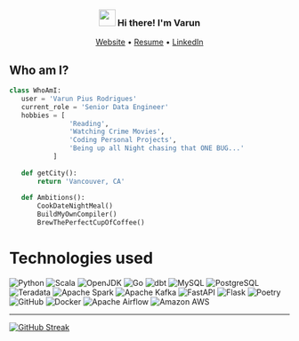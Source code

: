 <!-- Heading -->
<h3 align="center"><img src = "https://raw.githubusercontent.com/MartinHeinz/MartinHeinz/master/wave.gif" width = 30px> Hi there! I'm Varun</h3>

<p align="center">
  <a href="http://varunpius.github.io/">Website</a> •
  <a href="http://varunpius.github.io/files/VarunPiusRodrigues.pdf">Resume</a> •
  <a href="https://www.linkedin.com/in/VpiusR/">LinkedIn</a>
</p>

<!--
**VarunPius/VarunPius** is a ✨ _special_ ✨ repository because its `README.md` (this file) appears on your GitHub profile.

Here are some ideas to get you started:

- 🔭 I’m currently working on ...
- 🌱 I’m currently learning ...
- 👯 I’m looking to collaborate on ...
- 🤔 I’m looking for help with ...
- 💬 Ask me about ...
- 📫 How to reach me: ...
- 😄 Pronouns: ...
- ⚡ Fun fact: ...

Check this for inspiration:
- https://github.com/abhisheknaiidu/awesome-github-profile-readme
- https://github.com/lauragift21/lauragift21/blob/master/README.md
-->

## Who am I?
 ```python
class WhoAmI:
    user = 'Varun Pius Rodrigues'
    current_role = 'Senior Data Engineer'
    hobbies = [
                'Reading',
                'Watching Crime Movies',
                'Coding Personal Projects',
                'Being up all Night chasing that ONE BUG...'
            ]
    
    def getCity():
        return 'Vancouver, CA'
    
    def Ambitions():
        CookDateNightMeal()
        BuildMyOwnCompiler()
        BrewThePerfectCupOfCoffee()
 ```

 
# Technologies used
<!-- https://raw.githubusercontent.com/progfay/shields-with-icon/master/README.md -->

![Python](https://img.shields.io/static/v1?style=for-the-badge&message=Python&color=3776AB&logo=Python&logoColor=FFFFFF&label=)
![Scala](https://img.shields.io/static/v1?style=for-the-badge&message=Scala&color=DC322F&logo=Scala&logoColor=FFFFFF&label=)
![OpenJDK](https://img.shields.io/static/v1?style=for-the-badge&message=OpenJDK&color=222222&logo=OpenJDK&logoColor=FFFFFF&label=)
![Go](https://img.shields.io/static/v1?style=for-the-badge&message=Go&color=00ADD8&logo=Go&logoColor=FFFFFF&label=)
![dbt](https://img.shields.io/static/v1?style=for-the-badge&message=dbt&color=FF694B&logo=dbt&logoColor=FFFFFF&label=)
![MySQL](https://img.shields.io/static/v1?style=for-the-badge&message=MySQL&color=4479A1&logo=MySQL&logoColor=FFFFFF&label=)
![PostgreSQL](https://img.shields.io/static/v1?style=for-the-badge&message=PostgreSQL&color=4169E1&logo=PostgreSQL&logoColor=FFFFFF&label=)
![Teradata](https://img.shields.io/static/v1?style=for-the-badge&message=Teradata&color=F37440&logo=Teradata&logoColor=FFFFFF&label=)
![Apache Spark](https://img.shields.io/static/v1?style=for-the-badge&message=Apache+Spark&color=E25A1C&logo=Apache+Spark&logoColor=FFFFFF&label=)
![Apache Kafka](https://img.shields.io/static/v1?style=for-the-badge&message=Apache+Kafka&color=231F20&logo=Apache+Kafka&logoColor=FFFFFF&label=)
![FastAPI](https://img.shields.io/static/v1?style=for-the-badge&message=FastAPI&color=009688&logo=FastAPI&logoColor=FFFFFF&label=)
![Flask](https://img.shields.io/static/v1?style=for-the-badge&message=Flask&color=000000&logo=Flask&logoColor=FFFFFF&label=)
![Poetry](https://img.shields.io/static/v1?style=for-the-badge&message=Poetry&color=60A5FA&logo=Poetry&logoColor=FFFFFF&label=)
![GitHub](https://img.shields.io/static/v1?style=for-the-badge&message=GitHub&color=181717&logo=GitHub&logoColor=FFFFFF&label=)
![Docker](https://img.shields.io/static/v1?style=for-the-badge&message=Docker&color=2496ED&logo=Docker&logoColor=FFFFFF&label=)
![Apache Airflow](https://img.shields.io/static/v1?style=for-the-badge&message=Apache+Airflow&color=017CEE&logo=Apache+Airflow&logoColor=FFFFFF&label=)
![Amazon AWS](https://img.shields.io/static/v1?style=for-the-badge&message=Amazon+AWS&color=232F3E&logo=Amazon+AWS&logoColor=FFFFFF&label=)

<!--
Example with custom colors and labels:
https://img.shields.io/badge/Code-Python-informational?style=flat&logo=python&logoColor=white&color=777777
https://img.shields.io/badge/Code-Python-informational?style=flat&logo=python&color=888888
https://img.shields.io/badge/Code-Java-informational?style=flat&logo=jdk&color=888888
https://img.shields.io/badge/Code-Go-informational?style=flat&logo=go&color=888888
https://img.shields.io/badge/Data-dbt-informational?style=flat&logo=dbt&color=red
https://img.shields.io/badge/Data-mysql-informational?style=flat&logo=mysql&color=red
https://img.shields.io/badge/Data-PostgreSQL-informational?style=flat&logo=postgresql&color=red
https://img.shields.io/badge/Data-Spark-informational?style=flat&logo=apachespark&color=red
https://img.shields.io/badge/Library-fastapi-informational?style=flat&logo=fastapi&color=2bbc8a
https://img.shields.io/badge/Library-flask-informational?style=flat&logo=flask&color=2bbc8a
https://img.shields.io/badge/Library-poetry-informational?style=flat&logo=poetry&color=2bbc8a
https://img.shields.io/badge/Tools-Github-informational?style=flat&logo=github&color=blue
https://img.shields.io/badge/Tools-Docker-informational?style=flat&logo=docker&color=blue
https://img.shields.io/badge/Tools-Kafka-informational?style=flat&logo=apachekafka&color=blue
https://img.shields.io/badge/Tools-Airflow-informational?style=flat&logo=apacheairflow&color=blue
https://img.shields.io/badge/Cloud-AWS-informational?style=flat&logo=amazonaws&color=orange
https://img.shields.io/badge/Hobby-PS4-informational?style=flat&logo=#FF0000&logoColor=white&color=black

Inspired by: https://github.com/MartinHeinz/MartinHeinz/blob/master/README.md
-->

---


[![GitHub Streak](https://github-readme-streak-stats.herokuapp.com?user=VarunPius&theme=transparent&hide_border=true)](https://git.io/streak-stats)
